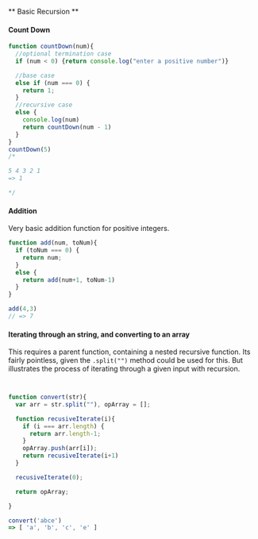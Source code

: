 ** Basic Recursion **

#### Count Down
```JavaScript
function countDown(num){
  //optional termination case
  if (num < 0) {return console.log("enter a positive number")}

  //base case
  else if (num === 0) {
    return 1;
  }
  //recursive case
  else {
    console.log(num)
    return countDown(num - 1)
  }
}
countDown(5)
/*

5 4 3 2 1
=> 1

*/
```

#### Addition

Very basic addition function for positive integers.

```javascript
function add(num, toNum){
  if (toNum === 0) {
    return num;
  }
  else {
    return add(num+1, toNum-1)
  }
}

add(4,3)
// => 7
```

#### Iterating through an string, and converting to an array

This requires a parent function, containing a nested recursive function. Its fairly pointless, given the ```.split("")``` method could be used for this. But illustrates the process of iterating through a given input with recursion.

```javascript


function convert(str){
  var arr = str.split(""), opArray = [];

  function recusiveIterate(i){
    if (i === arr.length) {
      return arr.length-1;
    }
    opArray.push(arr[i]);
    return recusiveIterate(i+1)
  }

  recusiveIterate(0);

  return opArray;

}

convert('abce')
=> [ 'a', 'b', 'c', 'e' ]

```
